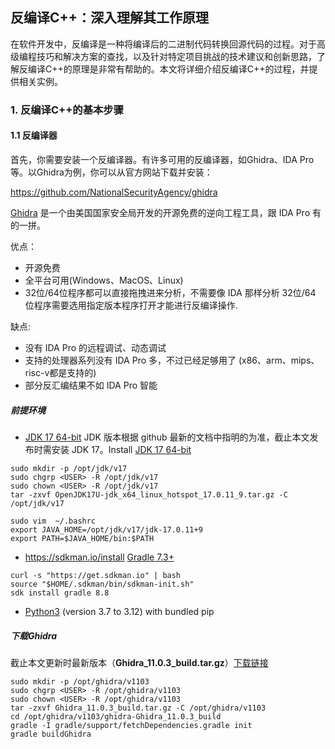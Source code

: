 ## 反编译C++：深入理解其工作原理

在软件开发中，反编译是一种将编译后的二进制代码转换回源代码的过程。对于高级编程技巧和解决方案的查找，以及针对特定项目挑战的技术建议和创新思路，了解反编译C++的原理是非常有帮助的。本文将详细介绍反编译C++的过程，并提供相关实例。

### 1. 反编译C++的基本步骤

#### 1.1 反编译器

首先，你需要安装一个反编译器。有许多可用的反编译器，如Ghidra、IDA Pro等。以Ghidra为例，你可以从官方网站下载并安装：

https://github.com/NationalSecurityAgency/ghidra

[Ghidra](https://ghidra-sre.org/) 是一个由美国国家安全局开发的开源免费的逆向工程工具，跟 IDA Pro 有的一拼。

优点：

- 开源免费
- 全平台可用(Windows、MacOS、Linux)
- 32位/64位程序都可以直接拖拽进来分析，不需要像 IDA 那样分析 32位/64 位程序需要选用指定版本程序打开才能进行反编译操作.

缺点:

- 没有 IDA Pro 的远程调试、动态调试
- 支持的处理器系列没有 IDA Pro 多，不过已经足够用了 (x86、arm、mips、risc-v都是支持的)
- 部分反汇编结果不如 IDA Pro 智能

##### 前提环境

- [JDK 17 64-bit](https://adoptium.net/temurin/releases)  JDK 版本根据 github 最新的文档中指明的为准，截止本文发布时需安装  JDK 17。Install [JDK 17 64-bit](https://adoptium.net/en-GB/temurin/releases/?os=linux&version=17&package=jdk&arch=x64)

```bin
sudo mkdir -p /opt/jdk/v17
sudo chgrp <USER> -R /opt/jdk/v17
sudo chown <USER> -R /opt/jdk/v17
tar -zxvf OpenJDK17U-jdk_x64_linux_hotspot_17.0.11_9.tar.gz -C /opt/jdk/v17

sudo vim  ~/.bashrc
export JAVA_HOME=/opt/jdk/v17/jdk-17.0.11+9
export PATH=$JAVA_HOME/bin:$PATH
```

- https://sdkman.io/install [Gradle 7.3+](https://gradle.org/releases/)

```
curl -s "https://get.sdkman.io" | bash
source "$HOME/.sdkman/bin/sdkman-init.sh"
sdk install gradle 8.8
```

- [Python3](https://www.python.org/downloads/) (version 3.7 to 3.12) with bundled pip

##### 下载Ghidra

截止本文更新时最新版本（**Ghidra_11.0.3_build.tar.gz**）[下载链接](https://github.com/NationalSecurityAgency/ghidra/archive/refs/tags/Ghidra_11.0.3_build.tar.gz)

```bin
sudo mkdir -p /opt/ghidra/v1103
sudo chgrp <USER> -R /opt/ghidra/v1103
sudo chown <USER> -R /opt/ghidra/v1103
tar -zxvf Ghidra_11.0.3_build.tar.gz -C /opt/ghidra/v1103
cd /opt/ghidra/v1103/ghidra-Ghidra_11.0.3_build
gradle -I gradle/support/fetchDependencies.gradle init
gradle buildGhidra
```

